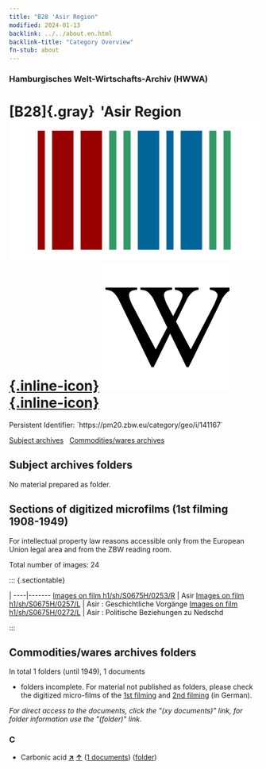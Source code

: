 ```yaml
---
title: "B28 'Asir Region"
modified: 2024-01-13
backlink: ../../about.en.html
backlink-title: "Category Overview"
fn-stub: about
---
```


### Hamburgisches Welt-Wirtschafts-Archiv (HWWA)

# [B28]{.gray}&#8201; 'Asir Region &#160; [![Wikidata](/images/Wikidata-logo.svg "Wikidata"){.inline-icon}](http://www.wikidata.org/entity/Q1656908) [![Wikipedia](/images/Wikipedia-W.svg "Wikipedia"){.inline-icon}](https://en.wikipedia.org/wiki/Idrisid_Emirate_of_Asir)

<div class="hint">Persistent Identifier: `https://pm20.zbw.eu/category/geo/i/141167`</div>





[Subject archives](#subject-archives-folders) &#160; [Commodities/wares archives](#commoditieswares-archives-folders)




## Subject archives folders








No material prepared as folder.



<a id="filmsections" />

## Sections of digitized microfilms (1st filming 1908-1949)

<p>For intellectual property law reasons accessible only from the European Union legal area and from the ZBW reading room.</p>



<p>Total number of images: 24</p>




::: {.sectiontable}

 | 
----|-------
<a class="btn" href="https://pm20.zbw.eu/film/h1/sh/S0675H/0253/R" rel="nofollow">Images on film h1/sh/S0675H/0253/R</a> | Asir
<a class="btn" href="https://pm20.zbw.eu/film/h1/sh/S0675H/0257/L" rel="nofollow">Images on film h1/sh/S0675H/0257/L</a> | Asir : Geschichtliche Vorgänge
<a class="btn" href="https://pm20.zbw.eu/film/h1/sh/S0675H/0272/L" rel="nofollow">Images on film h1/sh/S0675H/0272/L</a> | Asir : Politische Beziehungen zu Nedschd


:::














## Commodities/wares archives folders











In total 1 folders (until 1949), 1 documents
- folders incomplete.  For material not published as folders, please check the
digitized micro-films of the [1st filming](/film/h1_wa.de.html) and [2nd
filming](/film/h2_wa.de.html) (in German).

_For direct access to the documents, click the "(xy documents)" link, for folder information use the "(folder)" link._



### C

- Carbonic acid [**&nearr;**](../../../ware/i/143122/about.en.html "Carbonic acid (xXX all over the world)") [**&uarr;**](../../../ware/about.en.html#PID13-Sc06 "Ware category system") (<a href="https://pm20.zbw.eu/iiifview/folder/wa/143122,141167" title="about: Carbonic acid : 'Asir Region" target="_blank">1 documents</a>) ([folder](../../../../folder/wa/1431xx/143122/1411xx/141167/about.en.html))




